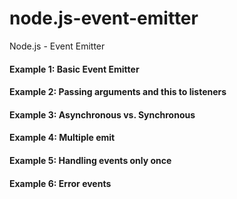 # node.js-event-emitter
Node.js - Event Emitter

#### Example 1: Basic Event Emitter
#### Example 2: Passing arguments and this to listeners
#### Example 3: Asynchronous vs. Synchronous
#### Example 4: Multiple emit
#### Example 5: Handling events only once
#### Example 6: Error events
